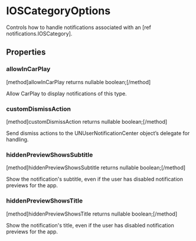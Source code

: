 # IOSCategoryOptions

Controls how to handle notifications associated with an [ref notifications.IOSCategory].

## Properties

### allowInCarPlay
[method]allowInCarPlay returns nullable boolean;[/method]

Allow CarPlay to display notifications of this type.

### customDismissAction
[method]customDismissAction returns nullable boolean;[/method]

Send dismiss actions to the UNUserNotificationCenter object’s delegate for handling.

### hiddenPreviewShowsSubtitle
[method]hiddenPreviewShowsSubtitle returns nullable boolean;[/method]

Show the notification's subtitle, even if the user has disabled notification previews for the app.

### hiddenPreviewShowsTitle
[method]hiddenPreviewShowsTitle returns nullable boolean;[/method]

Show the notification's title, even if the user has disabled notification previews for the app.
